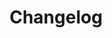 ---
layout: ecosystem-remote
type: ecosystem-remote
ecosystem: http4k Core
title: Changelog
description: http4k Core Changelog
remote: "https://raw.githubusercontent.com/http4k/http4k/refs/heads/master/CHANGELOG.md"
---